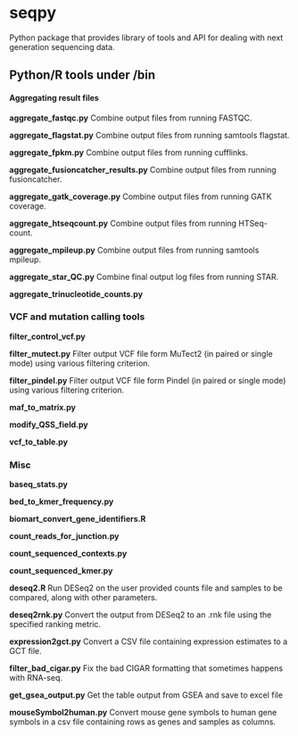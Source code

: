 # seqpy
Python package that provides library of tools and API for dealing with next generation sequencing data.

## Python/R tools under /bin

#### Aggregating result files

**aggregate_fastqc.py** Combine output files from running FASTQC.

**aggregate_flagstat.py** Combine output files from running samtools flagstat.

**aggregate_fpkm.py** Combine output files from running cufflinks.

**aggregate_fusioncatcher_results.py** Combine output files from running fusioncatcher.

**aggregate_gatk_coverage.py** Combine output files from running GATK coverage.

**aggregate_htseqcount.py** Combine output files from running HTSeq-count.

**aggregate_mpileup.py** Combine output files from running samtools mpileup.

**aggregate_star_QC.py** Combine final output log files from running STAR.

**aggregate_trinucleotide_counts.py**

### VCF and mutation calling tools

**filter_control_vcf.py**

**filter_mutect.py** Filter output VCF file form MuTect2 (in paired or single mode) using various filtering criterion.

**filter_pindel.py** Filter output VCF file form Pindel (in paired or single mode) using various filtering criterion.

**maf_to_matrix.py**

**modify_QSS_field.py**

**vcf_to_table.py**

### Misc

**baseq_stats.py**

**bed_to_kmer_frequency.py**

**biomart_convert_gene_identifiers.R**

**count_reads_for_junction.py**

**count_sequenced_contexts.py**

**count_sequenced_kmer.py**

**deseq2.R** Run DESeq2 on the user provided counts file and samples to be compared, along with other parameters.

**deseq2rnk.py** Convert the output from DESeq2 to an .rnk file using the specified ranking metric.

**expression2gct.py** Convert a CSV file containing expression estimates to a GCT file.

**filter_bad_cigar.py** Fix the bad CIGAR formatting that sometimes happens with RNA-seq.

**get_gsea_output.py** Get the table output from GSEA and save to excel file

**mouseSymbol2human.py** Convert mouse gene symbols to human gene symbols in a csv file containing rows as genes and samples as columns.